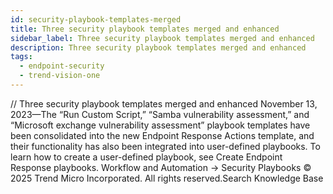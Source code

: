 ```yaml
---
id: security-playbook-templates-merged
title: Three security playbook templates merged and enhanced
sidebar_label: Three security playbook templates merged and enhanced
description: Three security playbook templates merged and enhanced
tags:
  - endpoint-security
  - trend-vision-one
---
```


/*<![CDATA[*/ $('#title').html($('meta[name=map-description]').attr('content')); /*]]>*/ Three security playbook templates merged and enhanced November 13, 2023—The “Run Custom Script,” “Samba vulnerability assessment,” and “Microsoft exchange vulnerability assessment” playbook templates have been consolidated into the new Endpoint Response Actions template, and their functionality has also been integrated into user-defined playbooks. To learn how to create a user-defined playbook, see Create Endpoint Response playbooks. Workflow and Automation → Security Playbooks © 2025 Trend Micro Incorporated. All rights reserved.Search Knowledge Base